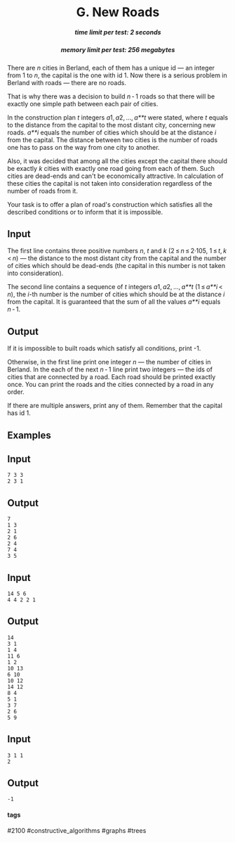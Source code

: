 <h1 style='text-align: center;'> G. New Roads</h1>

<h5 style='text-align: center;'>time limit per test: 2 seconds</h5>
<h5 style='text-align: center;'>memory limit per test: 256 megabytes</h5>

There are *n* cities in Berland, each of them has a unique id — an integer from 1 to *n*, the capital is the one with id 1. Now there is a serious problem in Berland with roads — there are no roads.

That is why there was a decision to build *n* - 1 roads so that there will be exactly one simple path between each pair of cities.

In the construction plan *t* integers *a*1, *a*2, ..., *a**t* were stated, where *t* equals to the distance from the capital to the most distant city, concerning new roads. *a**i* equals the number of cities which should be at the distance *i* from the capital. The distance between two cities is the number of roads one has to pass on the way from one city to another. 

Also, it was decided that among all the cities except the capital there should be exactly *k* cities with exactly one road going from each of them. Such cities are dead-ends and can't be economically attractive. In calculation of these cities the capital is not taken into consideration regardless of the number of roads from it. 

Your task is to offer a plan of road's construction which satisfies all the described conditions or to inform that it is impossible.

## Input

The first line contains three positive numbers *n*, *t* and *k* (2 ≤ *n* ≤ 2·105, 1 ≤ *t*, *k* < *n*) — the distance to the most distant city from the capital and the number of cities which should be dead-ends (the capital in this number is not taken into consideration). 

The second line contains a sequence of *t* integers *a*1, *a*2, ..., *a**t* (1 ≤ *a**i* < *n*), the *i*-th number is the number of cities which should be at the distance *i* from the capital. It is guaranteed that the sum of all the values *a**i* equals *n* - 1.

## Output

If it is impossible to built roads which satisfy all conditions, print -1.

Otherwise, in the first line print one integer *n* — the number of cities in Berland. In the each of the next *n* - 1 line print two integers — the ids of cities that are connected by a road. Each road should be printed exactly once. You can print the roads and the cities connected by a road in any order.

If there are multiple answers, print any of them. Remember that the capital has id 1.

## Examples

## Input


```
7 3 3  
2 3 1  

```
## Output


```
7  
1 3  
2 1  
2 6  
2 4  
7 4  
3 5  

```
## Input


```
14 5 6  
4 4 2 2 1  

```
## Output


```
14  
3 1  
1 4  
11 6  
1 2  
10 13  
6 10  
10 12  
14 12  
8 4  
5 1  
3 7  
2 6  
5 9  

```
## Input


```
3 1 1  
2  

```
## Output


```
-1  

```


#### tags 

#2100 #constructive_algorithms #graphs #trees 